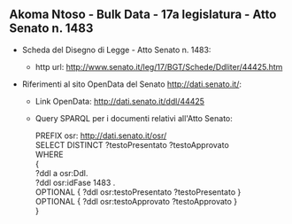 ## Akoma Ntoso - Bulk Data - 17a legislatura - Atto Senato n. 1483 ##

* Scheda del Disegno di Legge - Atto Senato n. 1483:
	* http url: http://www.senato.it/leg/17/BGT/Schede/Ddliter/44425.htm

* Riferimenti al sito OpenData del Senato http://dati.senato.it/:
	* Link OpenData: http://dati.senato.it/ddl/44425
	* Query SPARQL per i documenti relativi all'Atto Senato:

        PREFIX osr: <http://dati.senato.it/osr/>  
		SELECT DISTINCT ?testoPresentato ?testoApprovato  
		WHERE  
		{  
		    ?ddl a osr:Ddl.  
		    ?ddl osr:idFase 1483 .  
		    OPTIONAL { ?ddl osr:testoPresentato ?testoPresentato }  
		    OPTIONAL { ?ddl osr:testoApprovato ?testoApprovato }  
		}
		